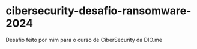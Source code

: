 # cibersecurity-desafio-ransomware-2024
Desafio feito por mim para o curso de CiberSecurity da DIO.me
